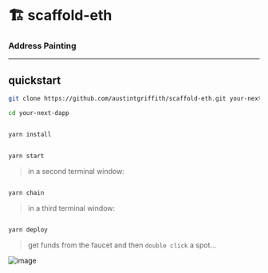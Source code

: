 # 🏗 scaffold-eth

### Address Painting

---

## quickstart

```bash
git clone https://github.com/austintgriffith/scaffold-eth.git your-next-dapp

cd your-next-dapp
```

```bash

yarn install

```

```bash

yarn start

```

> in a second terminal window:

```bash

yarn chain

```

> in a third terminal window:

```bash

yarn deploy

```

> get funds from the faucet and then `double click` a spot...

![image](https://user-images.githubusercontent.com/2653167/104827506-90b3dd00-581b-11eb-8643-bbb0ed0c1a08.png)
